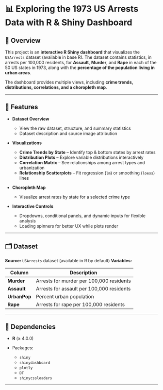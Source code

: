 # 📊 Exploring the 1973 US Arrests Data with R & Shiny Dashboard

## 📌 Overview

This project is an **interactive R Shiny dashboard** that visualizes the `USArrests` dataset (available in base R).
The dataset contains statistics, in arrests per 100,000 residents, for **Assault**, **Murder**, and **Rape** in each of the 50 US states in 1973, along with the **percentage of the population living in urban areas**.

The dashboard provides multiple views, including **crime trends, distributions, correlations, and a choropleth map**.

---

## 🚀 Features

* **Dataset Overview**

  * View the raw dataset, structure, and summary statistics
  * Dataset description and source image attribution

* **Visualizations**

  * **Crime Trends by State** – Identify top & bottom states by arrest rates
  * **Distribution Plots** – Explore variable distributions interactively
  * **Correlation Matrix** – See relationships among arrest types and urbanization
  * **Relationship Scatterplots** – Fit regression (`lm`) or smoothing (`loess`) lines

* **Choropleth Map**

  * Visualize arrest rates by state for a selected crime type

* **Interactive Controls**

  * Dropdowns, conditional panels, and dynamic inputs for flexible analysis
  * Loading spinners for better UX while plots render

---

## 🗂 Dataset

**Source:** `USArrests` dataset (available in R by default)
**Variables:**

| Column       | Description                               |
| ------------ | ----------------------------------------- |
| **Murder**   | Arrests for murder per 100,000 residents  |
| **Assault**  | Arrests for assault per 100,000 residents |
| **UrbanPop** | Percent urban population                  |
| **Rape**     | Arrests for rape per 100,000 residents    |

---

## 📌 Dependencies

* **R** (≥ 4.0.0)
* Packages:

  * `shiny`
  * `shinydashboard`
  * `plotly`
  * `DT`
  * `shinycssloaders`

---

